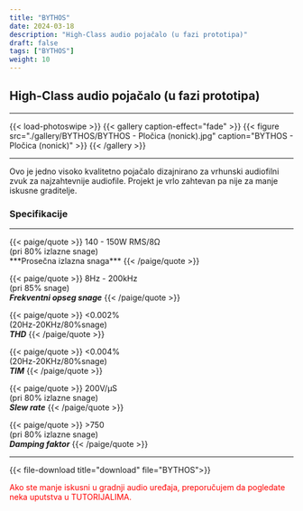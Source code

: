 ```yaml
---
title: "BYTHOS"
date: 2024-03-18
description: "High-Class audio pojačalo (u fazi prototipa)"
draft: false
tags: ["BYTHOS"]
weight: 10
---
```

## High-Class audio pojačalo (u fazi prototipa)

<hr>
{{< load-photoswipe >}}
{{< gallery caption-effect="fade" >}}
  {{< figure src="./gallery/BYTHOS/BYTHOS - Pločica (nonick).jpg" caption="BYTHOS - Pločica (nonick)" >}}
{{< /gallery >}}
<hr>

Ovo je jedno visoko kvalitetno pojačalo dizajnirano za vrhunski audiofilni zvuk za najzahtevnije audiofile. Projekt je vrlo zahtevan pa nije za manje iskusne graditelje.

### Specifikacije
<hr>
{{< paige/quote >}}
140 - 150W RMS/8Ω<br>(pri 80% izlazne snage)<br>***Prosečna izlazna snaga***
{{< /paige/quote >}}

{{< paige/quote >}}
8Hz - 200kHz<br>(pri 85% snage)<br>***Frekventni opseg snage***
{{< /paige/quote >}}

{{< paige/quote >}}
<0.002%<br>(20Hz-20KHz/80%snage)<br>***THD***
{{< /paige/quote >}}

{{< paige/quote >}}
<0.004%<br>(20Hz-20KHz/80%snage)<br>***TIM***
{{< /paige/quote >}}

{{< paige/quote >}}
200V/μS<br>(pri 80% izlazne snage)<br>***Slew rate***
{{< /paige/quote >}}

{{< paige/quote >}}
&#62;750<br>(pri 80% izlazne snage)<br>***Damping faktor***
{{< /paige/quote >}}
<hr>

{{< file-download title="download" file="BYTHOS">}}

<p style="color: red;" class="text-center">Ako ste manje iskusni u gradnji audio uređaja, preporučujem da pogledate neka uputstva u TUTORIJALIMA.</p>
